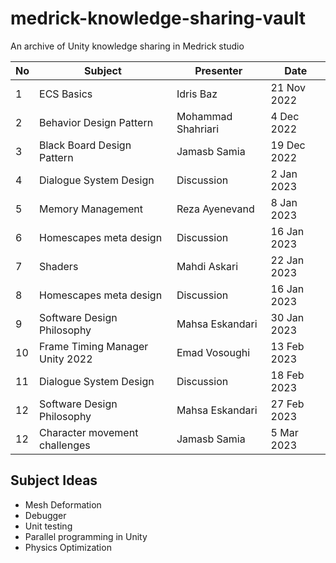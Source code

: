 # medrick-knowledge-sharing-vault
An archive of Unity knowledge sharing in Medrick studio

| No   | Subject     | Presenter     |     Date      |
|------|-------------|---------------|---------------|
|1     |ECS Basics   |Idris Baz      |  21 Nov 2022  |
|2     |Behavior Design Pattern   |Mohammad Shahriari      |  4 Dec 2022   |
|3     |Black Board Design Pattern   |Jamasb Samia      |  19 Dec 2022  |
|4     |Dialogue System Design   |Discussion      |  2 Jan 2023  |
|5     |Memory Management   |Reza Ayenevand      |  8 Jan 2023  |
|6     |Homescapes meta design   |Discussion      |  16 Jan 2023  |
|7     |Shaders   |Mahdi Askari      |  22 Jan 2023  |
|8     |Homescapes meta design   |Discussion      |  16 Jan 2023  |
|9     |Software Design Philosophy   |Mahsa Eskandari      |  30 Jan 2023  |
|10    |Frame Timing Manager Unity 2022  |Emad Vosoughi      |  13 Feb 2023  |
|11    |Dialogue System Design  |Discussion      |  18 Feb 2023  |
|12    |Software Design Philosophy   |Mahsa Eskandari      |  27 Feb 2023  |
|12    |Character movement challenges   |Jamasb Samia      |  5 Mar 2023  |


## Subject Ideas
- Mesh Deformation
- Debugger
- Unit testing
- Parallel programming in Unity
- Physics Optimization
